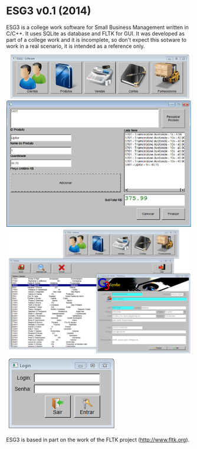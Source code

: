 # ESG3 v0.1 (2014)
ESG3 is a college work software for Small Business Management written in C/C++. It uses SQLite as database and FLTK for GUI. It was developed as part of a college work and it is incomplete, so don't expect this sotware to work in a real scenario, it is intended as a reference only.

![alt tag](https://github.com/AramisHM/esg3/blob/master/snapshots/snapshot_1.PNG)
![alt tag](https://github.com/AramisHM/esg3/blob/master/snapshots/snapshot_2.PNG)
![alt tag](https://github.com/AramisHM/esg3/blob/master/snapshots/snapshot_3.PNG)

ESG3 is based in part on the work of the FLTK project (http://www.fltk.org).
